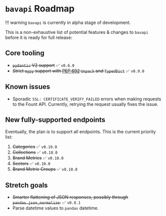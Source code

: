 # `bavapi` Roadmap

!!! warning
    `bavapi` is currently in alpha stage of development.

This is a non-exhaustive list of potential features & changes to `bavapi` before it is ready for full release:

## Core tooling

- ~~`pydantic` V2 support~~ :white_check_mark: `v0.6.0`
- ~~Strict `mypy` support with [PEP 692](https://docs.python.org/3.12/whatsnew/3.12.html#whatsnew312-pep692) `Unpack` and `TypedDict`~~ :white_check_mark: `v0.9.0`

## Known issues

- Sporadic `SSL: CERTIFICATE_VERIFY_FAILED` errors when making requests to the Fount API. Currently, retrying the request usually fixes the issue.

## New fully-supported endpoints

Eventually, the plan is to support all endpoints. This is the current priority list:

1. ~~Categories~~ :white_check_mark: `v0.10.0`
2. ~~Collections~~ :white_check_mark: `v0.10.0`
3. ~~Brand Metrics~~ :white_check_mark: `v0.10.0`
4. ~~Sectors~~ :white_check_mark: `v0.10.0`
5. ~~Brand Metric Groups~~ :white_check_mark: `v0.10.0`

## Stretch goals

- ~~Smarter flattening of JSON responses, possibly through `pandas.json_normalize`.~~ :white_check_mark: `v0.8.1`
- Parse datetime values to `pandas` datetime.
